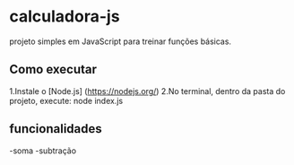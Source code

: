 # calculadora-js

projeto simples em JavaScript para treinar funções básicas.

## Como executar
1.Instale o [Node.js] (https://nodejs.org/)
2.No terminal, dentro da pasta do projeto, execute:
    node index.js
## funcionalidades
-soma
-subtração
